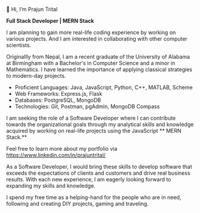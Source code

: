 👋 Hi, I’m Prajun Trital

**Full Stack Developer | MERN Stack**

I am planning to gain more real-life coding experience by working on various projects. And I am interested in collaborating with other computer scientists.

Originallly from Nepal, I am a recent graduate of the University of Alabama at Birmingham with a Bachelor's in Computer Science and a minor in Mathematics. I have learned the importance of applying classical strategies to modern-day projects. 

- Proficient Languages: Java, JavaScript, Python, C++, MATLAB, Scheme 
- Web Frameworks: Express.js, Flask
- Databases: PostgreSQL, MongoDB
- Technologies: Git, Postman, pgAdmin, MongoDB Compass

I am seeking the role of a Software Developer where I can contribute towards the organizational goals through my analytical skills and knowledge acquired by working on real-life projects using the JavaScript ** MERN Stack.**

Feel free to learn more about my portfolio via https://www.linkedin.com/in/prajuntrital/

As a Software Developer, I would bring these skills to develop software that exceeds the expectations of clients and customers and drive real business results. With each new experience, I am eagerly looking forward to expanding my skills and knowledge.

I spend my free time as a helping-hand for the people who are in need, following and creating DIY projects, gaming and traveling.



<!---
prajun77/prajun77 is a ✨ special ✨ repository because its `README.md` (this file) appears on your GitHub profile.
You can click the Preview link to take a look at your changes.
--->
